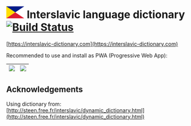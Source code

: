 <h1>
  <img src="static/logo.png" alt="Logo" height="32" width="48">
  Interslavic language dictionary
  <a href="https://travis-ci.org/scherebedov/interslavic" title="Build Status on Travis CI">
    <img src="https://travis-ci.org/scherebedov/interslavic.svg?branch=master" alt="Build Status">
  </a>
</h1>

[https://interslavic-dictionary.com](https://interslavic-dictionary.com)  

Recommended to use and install as PWA (Progressive Web App):

|<img src="https://user-images.githubusercontent.com/1962469/67671839-555f9100-f97f-11e9-85f5-2c4f794be5ce.png" width="360">|<img src="https://user-images.githubusercontent.com/1962469/67671737-2ea15a80-f97f-11e9-81a3-57ab67797b53.png" width="341">|
|---|---|

## Acknowledgements

Using dictionary from: [http://steen.free.fr/interslavic/dynamic_dictionary.html](http://steen.free.fr/interslavic/dynamic_dictionary.html)  



